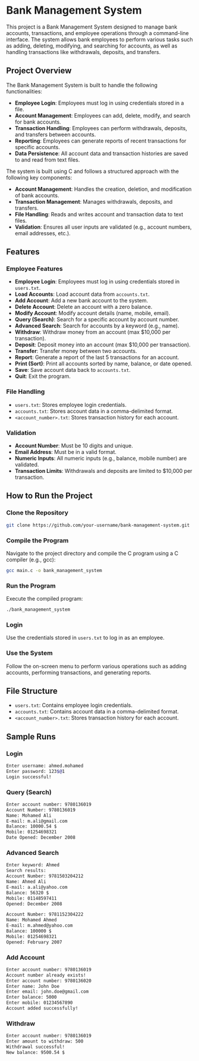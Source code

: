 # Bank Management System

This project is a Bank Management System designed to manage bank accounts, transactions, and employee operations through a command-line interface. The system allows bank employees to perform various tasks such as adding, deleting, modifying, and searching for accounts, as well as handling transactions like withdrawals, deposits, and transfers.

## Project Overview

The Bank Management System is built to handle the following functionalities:

- **Employee Login**: Employees must log in using credentials stored in a file.
- **Account Management**: Employees can add, delete, modify, and search for bank accounts.
- **Transaction Handling**: Employees can perform withdrawals, deposits, and transfers between accounts.
- **Reporting**: Employees can generate reports of recent transactions for specific accounts.
- **Data Persistence**: All account data and transaction histories are saved to and read from text files.

The system is built using C and follows a structured approach with the following key components:

- **Account Management**: Handles the creation, deletion, and modification of bank accounts.
- **Transaction Management**: Manages withdrawals, deposits, and transfers.
- **File Handling**: Reads and writes account and transaction data to text files.
- **Validation**: Ensures all user inputs are validated (e.g., account numbers, email addresses, etc.).

## Features

### Employee Features
- **Employee Login**: Employees must log in using credentials stored in `users.txt`.
- **Load Accounts**: Load account data from `accounts.txt`.
- **Add Account**: Add a new bank account to the system.
- **Delete Account**: Delete an account with a zero balance.
- **Modify Account**: Modify account details (name, mobile, email).
- **Query (Search)**: Search for a specific account by account number.
- **Advanced Search**: Search for accounts by a keyword (e.g., name).
- **Withdraw**: Withdraw money from an account (max $10,000 per transaction).
- **Deposit**: Deposit money into an account (max $10,000 per transaction).
- **Transfer**: Transfer money between two accounts.
- **Report**: Generate a report of the last 5 transactions for an account.
- **Print (Sort)**: Print all accounts sorted by name, balance, or date opened.
- **Save**: Save account data back to `accounts.txt`.
- **Quit**: Exit the program.

### File Handling
- `users.txt`: Stores employee login credentials.
- `accounts.txt`: Stores account data in a comma-delimited format.
- `<account_number>.txt`: Stores transaction history for each account.

### Validation
- **Account Number**: Must be 10 digits and unique.
- **Email Address**: Must be in a valid format.
- **Numeric Inputs**: All numeric inputs (e.g., balance, mobile number) are validated.
- **Transaction Limits**: Withdrawals and deposits are limited to $10,000 per transaction.

## How to Run the Project

### Clone the Repository
```bash
git clone https://github.com/your-username/bank-management-system.git
```

### Compile the Program
Navigate to the project directory and compile the C program using a C compiler (e.g., gcc):
```bash
gcc main.c -o bank_management_system
```

### Run the Program
Execute the compiled program:
```bash
./bank_management_system
```

### Login
Use the credentials stored in `users.txt` to log in as an employee.

### Use the System
Follow the on-screen menu to perform various operations such as adding accounts, performing transactions, and generating reports.

## File Structure
- `users.txt`: Contains employee login credentials.
- `accounts.txt`: Contains account data in a comma-delimited format.
- `<account_number>.txt`: Stores transaction history for each account.

## Sample Runs

### Login
```bash
Enter username: ahmed.mohamed
Enter password: 123$@1
Login successful!
```

### Query (Search)
```bash
Enter account number: 9780136019
Account Number: 9780136019
Name: Mohamed Ali
E-mail: m.ali@gmail.com
Balance: 10000.54 $
Mobile: 01254698321
Date Opened: December 2008
```

### Advanced Search
```bash
Enter keyword: Ahmed
Search results:
Account Number: 9781503204212
Name: Ahmed Ali
E-mail: a.ali@yahoo.com
Balance: 56320 $
Mobile: 01148597411
Opened: December 2008

Account Number: 9781152304222
Name: Mohamed Ahmed
E-mail: m.ahmed@yahoo.com
Balance: 100000 $
Mobile: 01254698321
Opened: February 2007
```

### Add Account
```bash
Enter account number: 9780136019
Account number already exists!
Enter account number: 9780136020
Enter name: John Doe
Enter email: john.doe@gmail.com
Enter balance: 5000
Enter mobile: 01234567890
Account added successfully!
```

### Withdraw
```bash
Enter account number: 9780136019
Enter amount to withdraw: 500
Withdrawal successful!
New balance: 9500.54 $
```
